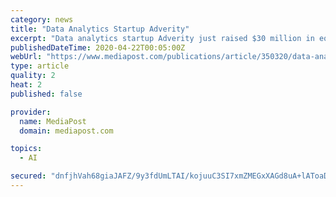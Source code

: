 ```yaml
---
category: news
title: "Data Analytics Startup Adverity"
excerpt: "Data analytics startup Adverity just raised $30 million in equity financing, VentureBeat reports. “By accelerating R&D and growth within Adverity’s offices domestic and abroad, the fresh capital could help the company’s customers -- among them Ikea, Red Bull, Unilever, MediaCom, and IPG Mediabrands -- address the challenges AI and machine ..."
publishedDateTime: 2020-04-22T00:05:00Z
webUrl: "https://www.mediapost.com/publications/article/350320/data-analytics-startup-adverity.html"
type: article
quality: 2
heat: 2
published: false

provider:
  name: MediaPost
  domain: mediapost.com

topics:
  - AI

secured: "dnfjhVah68giaJAFZ/9y3fdUmLTAI/kojuuC3SI7xmZMEGxXAGd8uA+lAToaDBtohVySQJU5LCadsxCVfiS4ZvWz/D0/CKYQ1P4OVx5bXD/rGX554IAIHwwejlkWhDe5+UfuTmTWTbqV/CkprtV+DSMOE2M4jxafSP6KYb7IhydqxjT0qZYjLwfIBGc2LGJhL4Dds+phP7n5tjsvTXipM6rCoGBzdo14XOyugeEOD4YjLxKECzBb1xkjODvlCkLe5v3dGzUtpgh5IxB6c2A7llHMXJRxxqGvdFAP/S1Lrd3QNF41UARl48xa854u1sL+;qlltEWsJqqTMzEbZPJnOwg=="
---
```


